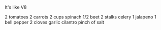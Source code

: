 It's like V8

2 tomatoes
2 carrots
2 cups spinach
1/2 beet
2 stalks celery
1 jalapeno
1 bell pepper
2 cloves garlic
cilantro
pinch of salt
